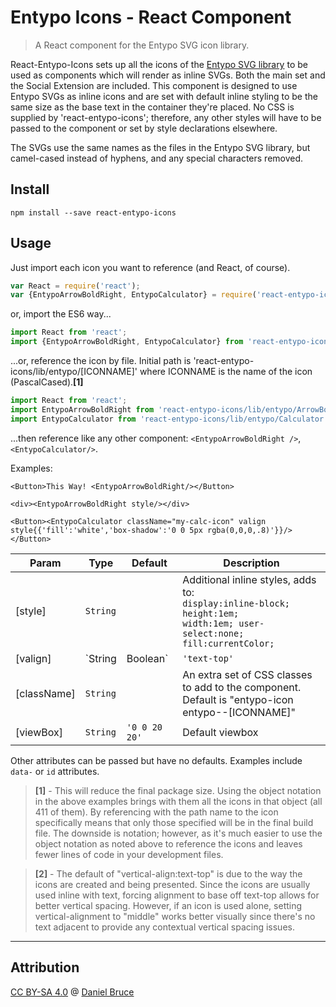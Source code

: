 # Entypo Icons - React Component
> A React component for the Entypo SVG icon library.

React-Entypo-Icons sets up all the icons of the [Entypo SVG
library](http://www.entypo.com/ "Entypo") to be used as components which will
render as inline SVGs. Both the main set and the Social Extension are included.
This component is designed to use Entypo SVGs as inline icons and are set with
default inline styling to be the same size as the base text in the container
they're placed. No CSS is supplied by 'react-entypo-icons'; therefore, any
other styles will have to be passed to the component or set by style
declarations elsewhere.

The SVGs use the same names as the files in the Entypo SVG library, but
camel-cased instead of hyphens, and any special characters removed.

## Install

```
npm install --save react-entypo-icons
```

## Usage

Just import each icon you want to reference (and React, of course).

```js
var React = require('react');
var {EntypoArrowBoldRight, EntypoCalculator} = require('react-entypo-icons');
```

or, import the ES6 way...

```js
import React from 'react';
import {EntypoArrowBoldRight, EntypoCalculator} from 'react-entypo-icons';
```

...or, reference the icon by file. Initial path is
'react-entypo-icons/lib/entypo/[ICONNAME]' where ICONNAME is the name of the
icon (PascalCased).**[1]**
```js
import React from 'react';
import EntypoArrowBoldRight from 'react-entypo-icons/lib/entypo/ArrowBoldRight';
import EntypoCalculator from 'react-entypo-icons/lib/entypo/Calculator';
```

...then reference like any other component: `<EntypoArrowBoldRight />`, `<EntypoCalculator/>`.

Examples:
```
<Button>This Way! <EntypoArrowBoldRight/></Button>

<div><EntypoArrowBoldRight style/></div>

<Button><EntypoCalculator className="my-calc-icon" valign style{{'fill':'white','box-shadow':'0 0 5px rgba(0,0,0,.8)'}}/></Button>
```

| Param | Type | Default | Description |
| --- | --- | --- | --- |
| [style] | `String` |  | Additional inline styles, adds to: <br>`display:inline-block;`<br>`height:1em;`<br>`width:1em; user-select:none;`<br>`fill:currentColor;` |
| [valign] | `String | Boolean` | `'text-top'` | Adds `vertical-align:[valign]` to the standard styles (above, see **[2]**). <br>If `false`, does not output `'vertical-align:...'` to style attribute.<br>If `true` or used without a value, will set to  `vertical-align:middle`. |
| [className] | `String` |  | An extra set of CSS classes to add to the component. <br>Default is "entypo-icon entypo--[ICONNAME]" |
| [viewBox] | `String` | `'0 0 20 20'` | Default viewbox |

Other attributes can be passed but have no defaults. Examples include `data-` or `id` attributes.

> **[1]** - This will reduce the final package size.  Using the object notation
> in the above examples brings with them all the icons in that object (all 411
> of them).  By referencing with the path name to the icon specifically means
> that only those specified will be in the final build file.  The downside is
> notation; however, as it's much easier to use the object notation as noted
> above to reference the icons and leaves fewer lines of code in your
> development files.</small>

> **[2]** - The default of "vertical-align:text-top" is due to the way the
> icons are created and being presented.  Since the icons are usually used
> inline with text, forcing alignment to base off text-top allows for better
> vertical spacing.  However, if an icon is used alone, setting
> vertical-alignment to "middle" works better visually since there's no text
> adjacent to provide any contextual vertical spacing issues.

---
## Attribution
[CC BY-SA 4.0](https://creativecommons.org/licenses/by-sa/4.0/) @ [Daniel Bruce](http://www.entypo.com/ "Entypo")
